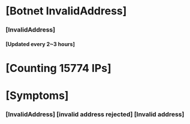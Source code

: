 # [Botnet InvalidAddress]
### [InvalidAddress]
#### [Updated every 2~3 hours]

# [Counting 15774 IPs]

# [Symptoms] 

###   [InvalidAddress] [invalid address rejected] [Invalid address]
